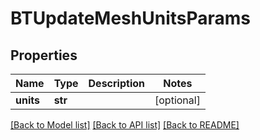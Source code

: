 # BTUpdateMeshUnitsParams

## Properties
Name | Type | Description | Notes
------------ | ------------- | ------------- | -------------
**units** | **str** |  | [optional] 

[[Back to Model list]](../README.md#documentation-for-models) [[Back to API list]](../README.md#documentation-for-api-endpoints) [[Back to README]](../README.md)


